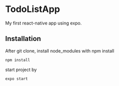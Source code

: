 # TodoListApp

My first react-native app using expo.

## Installation

After git clone, install node_modules with npm install

```bash
npm install
```

start project by

```bash
expo start
```
